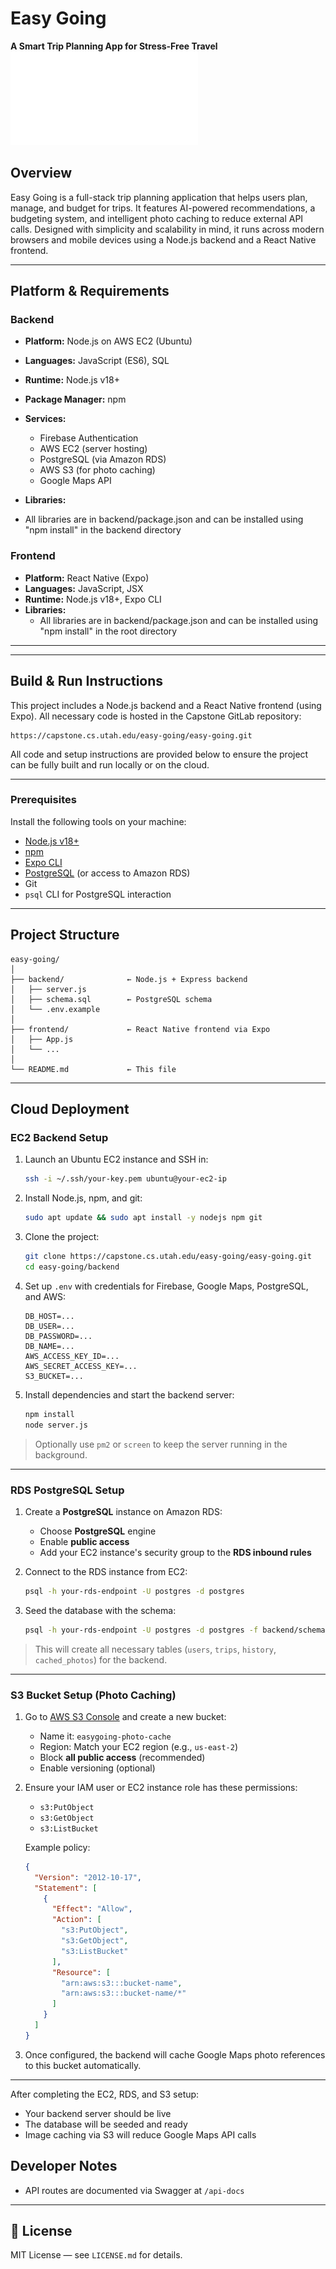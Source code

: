 # Easy Going
**A Smart Trip Planning App for Stress-Free Travel**
![easygoing](easygoing.pdf)

## Overview  
Easy Going is a full-stack trip planning application that helps users plan, manage, and budget for trips. It features AI-powered recommendations, a budgeting system, and intelligent photo caching to reduce external API calls. Designed with simplicity and scalability in mind, it runs across modern browsers and mobile devices using a Node.js backend and a React Native frontend.

---

## Platform & Requirements

### Backend  
- **Platform:** Node.js on AWS EC2 (Ubuntu)  
- **Languages:** JavaScript (ES6), SQL  
- **Runtime:** Node.js v18+  
- **Package Manager:** npm  
- **Services:**  
  - Firebase Authentication  
  - AWS EC2 (server hosting)
  - PostgreSQL (via Amazon RDS)  
  - AWS S3 (for photo caching)  
  - Google Maps API  

- **Libraries:**  
 - All libraries are in backend/package.json and can be installed using "npm install" in the backend directory

### Frontend  
- **Platform:** React Native (Expo)  
- **Languages:** JavaScript, JSX  
- **Runtime:** Node.js v18+, Expo CLI  
- **Libraries:**  
  - All libraries are in backend/package.json and can be installed using "npm install" in the root directory

---

---

## Build & Run Instructions

This project includes a Node.js backend and a React Native frontend (using Expo). All necessary code is hosted in the Capstone GitLab repository:

```
https://capstone.cs.utah.edu/easy-going/easy-going.git
```

All code and setup instructions are provided below to ensure the project can be fully built and run locally or on the cloud.

---

### Prerequisites

Install the following tools on your machine:
- [Node.js v18+](https://nodejs.org/)
- [npm](https://www.npmjs.com/)
- [Expo CLI](https://docs.expo.dev/get-started/installation/)
- [PostgreSQL](https://www.postgresql.org/) (or access to Amazon RDS)
- Git
- `psql` CLI for PostgreSQL interaction

---

## Project Structure

```
easy-going/
│
├── backend/              ← Node.js + Express backend
│   ├── server.js
│   ├── schema.sql        ← PostgreSQL schema
│   └── .env.example
│
├── frontend/             ← React Native frontend via Expo
│   ├── App.js
│   └── ...
│
└── README.md             ← This file
```

---


## Cloud Deployment

### EC2 Backend Setup

1. Launch an Ubuntu EC2 instance and SSH in:
   ```bash
   ssh -i ~/.ssh/your-key.pem ubuntu@your-ec2-ip
   ```

2. Install Node.js, npm, and git:
   ```bash
   sudo apt update && sudo apt install -y nodejs npm git
   ```

3. Clone the project:
   ```bash
   git clone https://capstone.cs.utah.edu/easy-going/easy-going.git
   cd easy-going/backend
   ```

4. Set up `.env` with credentials for Firebase, Google Maps, PostgreSQL, and AWS:
   ```env
   DB_HOST=...
   DB_USER=...
   DB_PASSWORD=...
   DB_NAME=...
   AWS_ACCESS_KEY_ID=...
   AWS_SECRET_ACCESS_KEY=...
   S3_BUCKET=...
   ```

5. Install dependencies and start the backend server:
   ```bash
   npm install
   node server.js
   ```

> Optionally use `pm2` or `screen` to keep the server running in the background.

---

### RDS PostgreSQL Setup

1. Create a **PostgreSQL** instance on Amazon RDS:
   - Choose **PostgreSQL** engine
   - Enable **public access**
   - Add your EC2 instance's security group to the **RDS inbound rules**

2. Connect to the RDS instance from EC2:
   ```bash
   psql -h your-rds-endpoint -U postgres -d postgres
   ```

3. Seed the database with the schema:
   ```bash
   psql -h your-rds-endpoint -U postgres -d postgres -f backend/schema.sql
   ```

> This will create all necessary tables (`users`, `trips`, `history`, `cached_photos`) for the backend.

---

### S3 Bucket Setup (Photo Caching)

1. Go to [AWS S3 Console](https://s3.console.aws.amazon.com/s3/) and create a new bucket:
   - Name it: `easygoing-photo-cache`
   - Region: Match your EC2 region (e.g., `us-east-2`)
   - Block **all public access** (recommended)
   - Enable versioning (optional)

2. Ensure your IAM user or EC2 instance role has these permissions:
   - `s3:PutObject`
   - `s3:GetObject`
   - `s3:ListBucket`

   Example policy:
   ```json
   {
     "Version": "2012-10-17",
     "Statement": [
       {
         "Effect": "Allow",
         "Action": [
           "s3:PutObject",
           "s3:GetObject",
           "s3:ListBucket"
         ],
         "Resource": [
           "arn:aws:s3:::bucket-name",
           "arn:aws:s3:::bucket-name/*"
         ]
       }
     ]
   }
   ```

3. Once configured, the backend will cache Google Maps photo references to this bucket automatically.

---

 After completing the EC2, RDS, and S3 setup:
- Your backend server should be live
- The database will be seeded and ready
- Image caching via S3 will reduce Google Maps API calls



## Developer Notes  
- API routes are documented via Swagger at `/api-docs`  

---

## 📄 License  
MIT License — see `LICENSE.md` for details.
